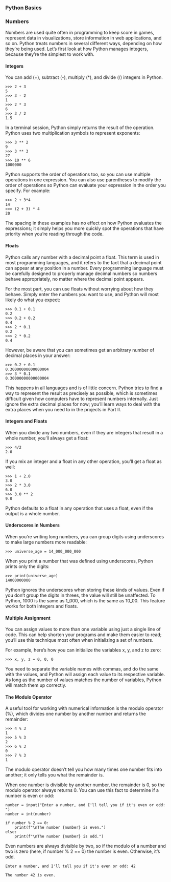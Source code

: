### Python Basics

### Numbers

Numbers are used quite often in programming to keep score in games, represent data in visualizations, store information in web applications, and so on. Python treats numbers in several different ways, depending on how they’re being used. Let’s first look at how Python manages integers, because they’re the simplest to work with.

#### Integers
You can add (+), subtract (-), multiply (*), and divide (/) integers in Python.

```
>>> 2 + 3
5
>>> 3 - 2
1
>>> 2 * 3
6
>>> 3 / 2
1.5
```

In a terminal session, Python simply returns the result of the operation. Python uses two multiplication symbols to represent exponents:
```
>>> 3 ** 2
9
>>> 3 ** 3
27
>>> 10 ** 6
1000000
```

Python supports the order of operations too, so you can use multiple operations in one expression. You can also use parentheses to modify the order of operations so Python can evaluate your expression in the order you specify. For example:

```
>>> 2 + 3*4
14
>>> (2 + 3) * 4
20
```

The spacing in these examples has no effect on how Python evaluates the expressions; it simply helps you more quickly spot the operations that have priority when you’re reading through the code.

#### Floats
Python calls any number with a decimal point a float. This term is used in most programming languages, and it refers to the fact that a decimal point can appear at any position in a number. Every programming language must be carefully designed to properly manage decimal numbers so numbers behave appropriately, no matter where the decimal point appears.

For the most part, you can use floats without worrying about how they behave. Simply enter the numbers you want to use, and Python will most likely do what you expect:
```
>>> 0.1 + 0.1
0.2
>>> 0.2 + 0.2
0.4
>>> 2 * 0.1
0.2
>>> 2 * 0.2
0.4
```

However, be aware that you can sometimes get an arbitrary number of decimal places in your answer:

```
>>> 0.2 + 0.1
0.30000000000000004
>>> 3 * 0.1
0.30000000000000004
```

This happens in all languages and is of little concern. Python tries to find a way to represent the result as precisely as possible, which is sometimes difficult given how computers have to represent numbers internally. Just ignore the extra decimal places for now; you’ll learn ways to deal with the extra places when you need to in the projects in Part II.

#### Integers and Floats
When you divide any two numbers, even if they are integers that result in a whole number, you’ll always get a float:

```
>>> 4/2
2.0
```

If you mix an integer and a float in any other operation, you’ll get a float as well:
```
>>> 1 + 2.0
3.0
>>> 2 * 3.0
6.0
>>> 3.0 ** 2
9.0
```

Python defaults to a float in any operation that uses a float, even if the output is a whole number.

#### Underscores in Numbers
When you’re writing long numbers, you can group digits using underscores to make large numbers more readable:
```
>>> universe_age = 14_000_000_000
```

When you print a number that was defined using underscores, Python prints only the digits:
```
>>> print(universe_age)
14000000000
```

Python ignores the underscores when storing these kinds of values. Even if you don’t group the digits in threes, the value will still be unaffected. To Python, 1000 is the same as 1_000, which is the same as 10_00. This feature works for both integers and floats.

#### Multiple Assignment
You can assign values to more than one variable using just a single line of code. This can help shorten your programs and make them easier to read; you’ll use this technique most often when initializing a set of numbers.

For example, here’s how you can initialize the variables x, y, and z to zero:
```
>>> x, y, z = 0, 0, 0
```

You need to separate the variable names with commas, and do the same with the values, and Python will assign each value to its respective variable. As long as the number of values matches the number of variables, Python will match them up correctly.

#### The Modulo Operator
A useful tool for working with numerical information is the modulo operator (%), which divides one number by another number and returns the remainder:

```
>>> 4 % 3
1
>>> 5 % 3
2
>>> 6 % 3
0
>>> 7 % 3
1
```

The modulo operator doesn’t tell you how many times one number fits into another; it only tells you what the remainder is.

When one number is divisible by another number, the remainder is 0, so the modulo operator always returns 0. You can use this fact to determine if a number is even or odd:

```
number = input("Enter a number, and I'll tell you if it's even or odd: ")
number = int(number)

if number % 2 == 0:
    print(f"\nThe number {number} is even.")
else:
    print(f"\nThe number {number} is odd.")
```

Even numbers are always divisible by two, so if the modulo of a number and two is zero (here, if number % 2 == 0) the number is even. Otherwise, it’s odd.

```
Enter a number, and I'll tell you if it's even or odd: 42

The number 42 is even.
```